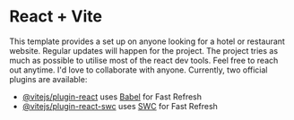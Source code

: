 # React + Vite

This template provides a set up on anyone looking for a hotel or restaurant website.
Regular updates will happen for the project. The project tries as much as possible to utilise most of the react dev tools.
Feel free to reach out anytime.
I'd love to collaborate with anyone.
Currently, two official plugins are available:
- [@vitejs/plugin-react](https://github.com/vitejs/vite-plugin-react/blob/main/packages/plugin-react/README.md) uses [Babel](https://babeljs.io/) for Fast Refresh
- [@vitejs/plugin-react-swc](https://github.com/vitejs/vite-plugin-react-swc) uses [SWC](https://swc.rs/) for Fast Refresh
